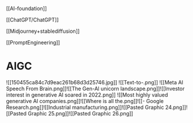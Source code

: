 [[AI-foundation]]

[[ChatGPT/ChatGPT]]

[[Midjourney+stablediffusion]]

[[PromptEngineering]]




# AIGC
![[150455ca84c7d9eac261b68d3d25746.jpg]]
![[Text-to-.png]]
![[Meta AI Speech From Brain.png]]![[The Gen-Al unicorn landscape.png]]![[Investor interest in generative AI soared in 2022.png]]
![[Most highly valued generative Al companies.png]]![[Where is all the.png]]![[- Google Research.png]]![[Industrial manufacturing.png]]![[Pasted Graphic 24.png]]![[Pasted Graphic 25.png]]![[Pasted Graphic 26.png]]